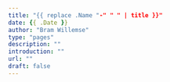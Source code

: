 ```yaml
---
title: "{{ replace .Name "-" " " | title }}"
date: {{ .Date }}
author: "Bram Willemse"
type: "pages"
description: ""
introduction: ""
url: ""
draft: false
---
```

